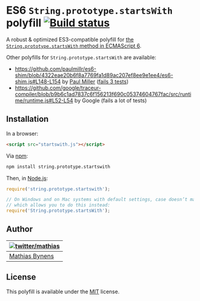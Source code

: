 # ES6 `String.prototype.startsWith` polyfill [![Build status](https://travis-ci.org/mathiasbynens/String.prototype.startsWith.png?branch=master)](https://travis-ci.org/mathiasbynens/String.prototype.startsWith)

A robust & optimized ES3-compatible polyfill for [the `String.prototype.startsWith` method in ECMAScript 6](http://people.mozilla.org/~jorendorff/es6-draft.html#sec-string.prototype.startswith).

Other polyfills for `String.prototype.startsWith` are available:

* <https://github.com/paulmillr/es6-shim/blob/4322eae20b6f8a7769fa1d89ac207ef8ee9e1ee4/es6-shim.js#L148-L154> by [Paul Miller](http://paulmillr.com/) ([fails 3 tests](https://github.com/paulmillr/es6-shim/issues/167))
* <https://github.com/google/traceur-compiler/blob/b9b6c1ad7837c6f156213f690c05374604767fac/src/runtime/runtime.js#L52-L54> by Google (fails a lot of tests)

## Installation

In a browser:

```html
<script src="startswith.js"></script>
```

Via [npm](http://npmjs.org/):

```bash
npm install string.prototype.startswith
```

Then, in [Node.js](http://nodejs.org/):

```js
require('string.prototype.startswith');

// On Windows and on Mac systems with default settings, case doesn’t matter,
// which allows you to do this instead:
require('String.prototype.startsWith');
```

## Author

| [![twitter/mathias](http://gravatar.com/avatar/24e08a9ea84deb17ae121074d0f17125?s=70)](http://twitter.com/mathias "Follow @mathias on Twitter") |
|---|
| [Mathias Bynens](http://mathiasbynens.be/) |

## License

This polyfill is available under the [MIT](http://mths.be/mit) license.
